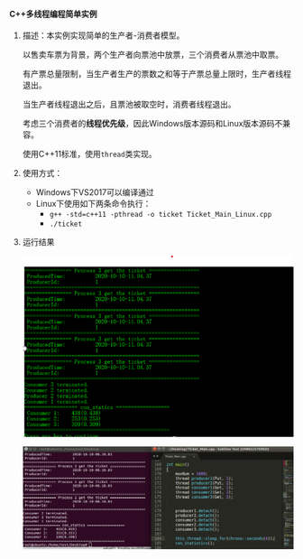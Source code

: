 #### C++多线程编程简单实例

1. 描述：本实例实现简单的生产者-消费者模型。

   以售卖车票为背景，两个生产者向票池中放票，三个消费者从票池中取票。

   有产票总量限制，当生产者生产的票数之和等于产票总量上限时，生产者线程退出。

   当生产者线程退出之后，且票池被取空时，消费者线程退出。

   考虑三个消费者的**线程优先级**，因此Windows版本源码和Linux版本源码不兼容。

   使用C++11标准，使用`thread`类实现。

2. 使用方式：

   * Windows下VS2017可以编译通过
   * Linux下使用如下两条命令执行：
     * `g++ -std=c++11 -pthread -o ticket Ticket_Main_Linux.cpp`
     * `./ticket`

3. 运行结果

   ![Windows运行](run1.png)

   ![Linux运行](run2.png)

   